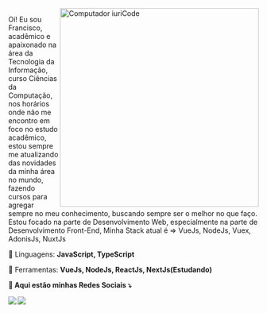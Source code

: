 <img src="https://raw.githubusercontent.com/MicaelliMedeiros/micaellimedeiros/master/image/computer-illustration.png" min-width="400px" max-width="400px" width="400px" align="right" alt="Computador iuriCode">

<p align="left"> 
  Oi! Eu sou Francisco, acadêmico e apaixonado na área da Tecnologia da Informação, curso Ciências da Computação, nos horários onde não me encontro em foco no estudo acadêmico, estou sempre me atualizando das novidades da minha área no mundo, fazendo cursos para agregar sempre no meu conhecimento, buscando sempre ser o melhor no que faço. 
  Estou focado na parte de Desenvolvimento Web, especialmente na parte de Desenvolvimento Front-End, Minha Stack atual é => VueJs, NodeJs, Vuex, AdonisJs, NuxtJs

</p>

<p align="left">
  🦄 Linguagens: <strong>JavaScript, TypeScript</strong>
</p>

<p align="left">
  💼 Ferramentas: <strong> VueJs, NodeJs, ReactJs, NextJs(Estudando)
</p>

<p align="left">
  💌 Aqui estão minhas Redes Sociais  ⤵️
</p>

<p align="left">
  
  <a href="www.linkedin.com/in/francisco-césar" alt="Linkedin">
  <img src="https://img.shields.io/badge/-Linkedin-0e76a8?style=flat-square&logo=Linkedin&logoColor=white&link=https://www.linkedin.com/in/francisco-c%C3%A9sar-94838b17b/" /></a>

  


  <a href="#" alt="Instagram">
  <img src="https://img.shields.io/badge/-Instagram-DF0174?style=flat-square&labelColor=DF0174&logo=instagram&logoColor=white&link=https://www.instagram.com/franciscocmateus/"/></a>
</p>
